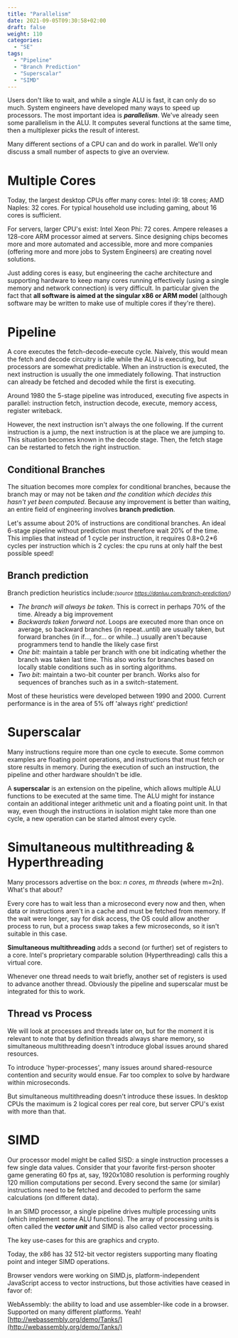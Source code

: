 ```yaml
---
title: "Parallelism"
date: 2021-09-05T09:30:58+02:00
draft: false
weight: 110
categories:
  - "SE"
tags:
  - "Pipeline"
  - "Branch Prediction"
  - "Superscalar"
  - "SIMD"
---
```

Users don't like to wait, and while a single ALU is fast, it can only do so much. System engineers have developed many ways to speed up processors. The most important idea is ***parallelism***. We've already seen some parallelism in the ALU. It computes several functions at the same time, then a multiplexer picks the result of interest.

Many different sections of a CPU can and do work in parallel. We'll only discuss a small number of aspects to give an overview.

# Multiple Cores

Today, the largest desktop CPUs offer many cores: Intel i9: 18 cores; AMD Naples: 32 cores. For typical household use including gaming, about 16 cores is sufficient.

For servers, larger CPU's exist: Intel Xeon Phi: 72 cores. Ampere releases a 128-core ARM processor aimed at servers. Since designing chips becomes more and more automated and accessible, more and more companies (offering more and more jobs to System Engineers) are creating novel solutions.

Just adding cores is easy, but engineering the cache architecture and supporting hardware to keep many cores running effectively (using a single memory and network connection) is very difficult. In particular given the fact that **all software is aimed at the singular x86 or ARM model** (although software may be written to make use of multiple cores if they're there).

# Pipeline

A core executes the fetch-decode-execute cycle. Naively, this would mean the fetch and decode circuitry is idle while the ALU is executing, but processors are somewhat predictable. When an instruction is executed, the next instruction is usually the one immediately following. That instruction can already be fetched and decoded while the first is executing.

Around 1980 the 5-stage pipeline was introduced, executing five aspects in parallel: instruction fetch, instruction decode, execute, memory access, register writeback.

However, the next instruction isn't always the one following. If the current instruction is a jump, the next instruction is at the place we are jumping to. This situation becomes known in the decode stage. Then, the fetch stage can be restarted to fetch the right instruction.

## Conditional Branches

The situation becomes more complex for conditional branches, because the branch may or may not be taken *and the condition which decides this hasn't yet been computed*. Because any improvement is better than waiting, an entire field of engineering involves **branch prediction**.

Let's assume about 20% of instructions are conditional branches. An ideal 6-stage pipeline without prediction must therefore wait 20% of the time. This implies that instead of 1 cycle per instruction, it requires 0.8+0.2*6 cycles per instruction which is 2 cycles: the cpu runs at only half the best possible speed!

## Branch prediction

Branch prediction heuristics include:<small>*(source https://danluu.com/branch-prediction/)*</small>

* *The branch will always be taken*. This is correct in perhaps 70% of the time. Already a big improvement
* *Backwards taken forward not*. Loops are executed more than once on average, so backward branches (in repeat..until) are usually taken, but forward branches (in if..., for... or while...) usually aren't because programmers tend to handle the likely case first
* *One bit*: maintain a table per branch with one bit indicating whether the branch was taken last time. This also works for branches based on locally stable conditions such as in sorting algorithms.
* *Two bit*: maintain a two-bit counter per branch. Works also for sequences of branches such as in a switch-statement.

Most of these heuristics were developed between 1990 and 2000. Current performance is in the area of 5% off 'always right' prediction!

# Superscalar

Many instructions require more than one cycle to execute. Some common examples are floating point operations, and instructions that must fetch or store results in memory. During the execution of such an instruction, the pipeline and other hardware shouldn't be idle.

A **superscalar** is an extension on the pipeline, which allows multiple ALU functions to be executed at the same time. The ALU might for instance contain an additional integer arithmetic unit and a floating point unit. In that way, even though the instructions in isolation might take more than one cycle, a new operation can be started almost every cycle.

# Simultaneous multithreading & Hyperthreading

Many processors advertise on the box: *n cores, m threads* (where m=2n). What's that about?

Every core has to wait less than a microsecond every now and then, when data or instructions aren't in a cache and must be fetched from memory. If the wait were longer, say for disk access, the OS could allow another process to run, but a process swap takes a few microseconds, so it isn't suitable in this case.

**Simultaneous multithreading** adds a second (or further) set of registers to a core. Intel's proprietary comparable solution (Hyperthreading) calls this a virtual core.

Whenever one thread needs to wait briefly, another set of registers is used to advance another thread. Obviously the pipeline and superscalar must be integrated for this to work. 

## Thread vs Process

We will look at processes and threads later on, but for the moment it is relevant to note that by definition threads always share memory, so simultaneous multithreading doesn't introduce global issues around shared resources.

To introduce 'hyper-processes', many issues around shared-resource contention and security would ensue. Far too complex to solve by hardware within microseconds.

But simultaneous multithreading doesn't introduce these issues. In desktop CPUs the maximum is 2 logical cores per real core, but server CPU's exist with more than that.

# SIMD

Our processor model might be called SISD: a single instruction processes a few single data values. Consider that your favorite first-person shooter game generating 60 fps at, say, 1920x1080 resolution is performing roughly 120 million computations per second. Every second the same (or similar) instructions need to be fetched and decoded to perform the same calculations (on different data).

In an SIMD processor, a single pipeline drives multiple processing units (which implement some ALU functions). The array of processing units is often called the ***vector unit*** and SIMD is also called vector processing.

The key use-cases for this are graphics and crypto.

Today, the x86 has 32 512-bit vector registers supporting many floating point and integer SIMD operations. 

Browser vendors were working on SIMD.js, platform-independent JavaScript access to vector instructions, but those activities have ceased in favor of:

WebAssembly: the ability to load and use assembler-like code in a browser. Supported on many different platforms. Yeah! [http://webassembly.org/demo/Tanks/](http://webassembly.org/demo/Tanks/)



